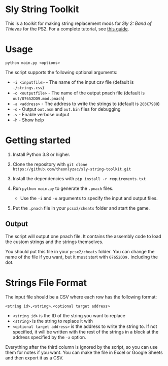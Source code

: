 # Sly String Toolkit

This is a toolkit for making string replacement mods for *Sly 2: Band of Thieves* for the PS2. For a complete tutorial, see [this guide](https://slymods.info/wiki/Guide:Replacing_strings).

# Usage

`python main.py <options>`

The script supports the following optional arguments:

* `-i <inputfile>` - The name of the input csv file (default is `./strings.csv`)
* `-o <outputfile>` - The name of the output pnach file (default is `out/07652DD9.mod.pnach`)
* `-a <address>` - The address to write the strings to (default is `203C7980`)
* `-d` - Output `out.asm` and `out.bin` files for debugging
* `-v` - Enable verbose output
* `-h` - Show help

# Getting started 

1. Install Python 3.8 or higher.

2. Clone the repository with `git clone https://github.com/theonlyzac/sly-string-toolkit.git`

3. Install the dependencies with `pip install -r requirements.txt`

4. Run `python main.py` to generate the `.pnach` files.
   * Use the `-i` and `-o` arguments to specify the input and output files.

6. Put the `.pnach` file in your `pcsx2/cheats` folder and start the game.

## Output 

The script will output one pnach file. It contains the assembly code to load the custom strings and the strings themselves.

You should put this file in your `pcsx2/cheats` folder. You can change the name of the file if you want, but it must start with `07652DD9.` including the dot.

# Strings File Format

The input file should be a CSV where each row has the following format:

`<string id>,<string>,<optional target address>`

* `<string id>` is the ID of the string you want to replace
* `<string>` is the string to replace it with
* `<optional target address>` is the address to write the string to. If not specified, it will be written with the rest of the strings in a block at the address specified by the `-a` option.

Everything after the third column is ignored by the script, so you can use them for notes if you want. You can make the file in Excel or Google Sheets and then export it as a CSV.
